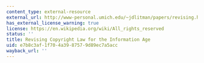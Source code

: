 ```yaml
---
content_type: external-resource
external_url: http://www-personal.umich.edu/~jdlitman/papers/revising.htm
has_external_license_warning: true
license: https://en.wikipedia.org/wiki/All_rights_reserved
status: ''
title: Revising Copyright Law for the Information Age
uid: e7b8c3af-1f70-4a39-8757-9d89ec7a5acc
wayback_url: ''
---
```

